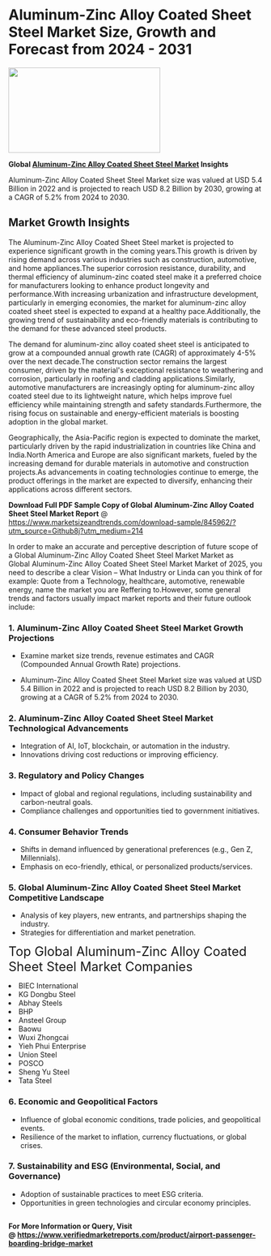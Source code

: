 <H1>Aluminum-Zinc Alloy Coated Sheet Steel Market Size, Growth and Forecast from 2024 - 2031</H1><img class="aligncenter size-medium wp-image-584254" src="https://thirdeyenews.in/wp-content/uploads/2024/09/Global-Market-Research-300x168.jpeg" alt="" width="300" height="168" /><p><strong>Global&nbsp;<a href="https://www.marketsizeandtrends.com/download-sample/845962/?utm_source=Github8j?utm_medium=214">Aluminum-Zinc Alloy Coated Sheet Steel Market</a> Insights</strong></p><p>Aluminum-Zinc Alloy Coated Sheet Steel Market size was valued at USD 5.4 Billion in 2022 and is projected to reach USD 8.2 Billion by 2030, growing at a CAGR of 5.2% from 2024 to 2030.</p><p><h2>Market Growth Insights</h2> <p>The Aluminum-Zinc Alloy Coated Sheet Steel market is projected to experience significant growth in the coming years.This growth is driven by rising demand across various industries such as construction, automotive, and home appliances.The superior corrosion resistance, durability, and thermal efficiency of aluminum-zinc coated steel make it a preferred choice for manufacturers looking to enhance product longevity and performance.With increasing urbanization and infrastructure development, particularly in emerging economies, the market for aluminum-zinc alloy coated sheet steel is expected to expand at a healthy pace.Additionally, the growing trend of sustainability and eco-friendly materials is contributing to the demand for these advanced steel products.</p> <p>The demand for aluminum-zinc alloy coated sheet steel is anticipated to grow at a compounded annual growth rate (CAGR) of approximately 4-5% over the next decade.The construction sector remains the largest consumer, driven by the material's exceptional resistance to weathering and corrosion, particularly in roofing and cladding applications.Similarly, automotive manufacturers are increasingly opting for aluminum-zinc alloy coated steel due to its lightweight nature, which helps improve fuel efficiency while maintaining strength and safety standards.Furthermore, the rising focus on sustainable and energy-efficient materials is boosting adoption in the global market.</p> <p>Geographically, the Asia-Pacific region is expected to dominate the market, particularly driven by the rapid industrialization in countries like China and India.North America and Europe are also significant markets, fueled by the increasing demand for durable materials in automotive and construction projects.As advancements in coating technologies continue to emerge, the product offerings in the market are expected to diversify, enhancing their applications across different sectors.</p> <p><span class=""><strong>Download Full PDF Sample Copy of Global Aluminum-Zinc Alloy Coated Sheet Steel Market Report</strong> @ <a href="https://www.marketsizeandtrends.com/download-sample/845962/?utm_source=Github8j?utm_medium=214" target="_blank">https://www.marketsizeandtrends.com/download-sample/845962/?utm_source=Github8j?utm_medium=214</a></span></p><p>In order to make an accurate and perceptive description of future scope of a Global&nbsp;Aluminum-Zinc Alloy Coated Sheet Steel Market Market as Global&nbsp;Aluminum-Zinc Alloy Coated Sheet Steel Market Market of 2025, you need to describe a clear Vision &ndash; What Industry or Linda can you think of for example: Quote from a Technology, healthcare, automotive, renewable energy, name the market you are Reffering to.However, some general trends and factors usually impact market reports and their future outlook include:</p><h3>1.&nbsp;<strong>Aluminum-Zinc Alloy Coated Sheet Steel Market Growth Projections</strong></h3><ul><li>Examine market size trends, revenue estimates and CAGR (Compounded Annual Growth Rate) projections.</li><li><p>Aluminum-Zinc Alloy Coated Sheet Steel Market size was valued at USD 5.4 Billion in 2022 and is projected to reach USD 8.2 Billion by 2030, growing at a CAGR of 5.2% from 2024 to 2030.</p></li></ul><h3>2.&nbsp;<strong>Aluminum-Zinc Alloy Coated Sheet Steel Market Technological Advancements</strong></h3><ul><li>Integration of AI, IoT, blockchain, or automation in the industry.</li><li>Innovations driving cost reductions or improving efficiency.</li></ul><h3>3.&nbsp;<strong>Regulatory and Policy Changes</strong></h3><ul><li>Impact of global and regional regulations, including sustainability and carbon-neutral goals.</li><li>Compliance challenges and opportunities tied to government initiatives.</li></ul><h3>4.&nbsp;<strong>Consumer Behavior Trends</strong></h3><ul><li>Shifts in demand influenced by generational preferences (e.g., Gen Z, Millennials).</li><li>Emphasis on eco-friendly, ethical, or personalized products/services.</li></ul><h3>5.&nbsp;<strong>Global Aluminum-Zinc Alloy Coated Sheet Steel Market Competitive Landscape</strong></h3><ul><li>Analysis of key players, new entrants, and partnerships shaping the industry.</li><li>Strategies for differentiation and market penetration.</li></ul><p data-pm-slice="1 1 []"><span style="color: inherit; font-family: inherit; font-size: 25px;">Top Global Aluminum-Zinc Alloy Coated Sheet Steel Market Companies</span></p><div class="" data-test-id=""><p><li>BIEC International</li><li> KG Dongbu Steel</li><li> Abhay Steels</li><li> BHP</li><li> Ansteel Group</li><li> Baowu</li><li> Wuxi Zhongcai</li><li> Yieh Phui Enterprise</li><li> Union Steel</li><li> POSCO</li><li> Sheng Yu Steel</li><li> Tata Steel</li></p></div><h3>6.&nbsp;<strong>Economic and Geopolitical Factors</strong></h3><ul><li>Influence of global economic conditions, trade policies, and geopolitical events.</li><li>Resilience of the market to inflation, currency fluctuations, or global crises.</li></ul><h3>7.&nbsp;<strong>Sustainability and ESG (Environmental, Social, and Governance)</strong></h3><ul><li>Adoption of sustainable practices to meet ESG criteria.</li><li>Opportunities in green technologies and circular economy principles.</li></ul><h2><strong style="font-size: 14px;">For More Information or Query, Visit @&nbsp;</strong><a style="background-color: #ffffff; font-size: 14px;" href="https://www.marketsizeandtrends.com/report/aluminum-zinc-alloy-coated-sheet-steel-market/" target="_blank">https://www.verifiedmarketreports.com/product/airport-passenger-boarding-bridge-market</a></h2>
